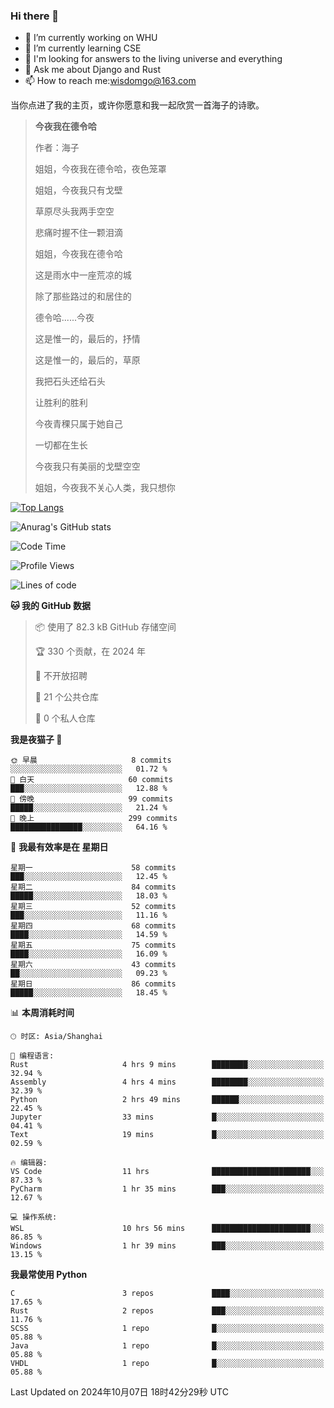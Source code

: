 ### Hi there 👋



- 🔭 I’m currently working on WHU
- 🌱 I’m currently learning CSE
- 🤔 I'm looking for answers to the living universe and everything
- 💬 Ask me about Django and Rust
- 📫 How to reach me:wisdomgo@163.com

当你点进了我的主页，或许你愿意和我一起欣赏一首海子的诗歌。

>**今夜我在德令哈**
>
>作者：海子
>
>姐姐，今夜我在德令哈，夜色笼罩
>
>姐姐，今夜我只有戈壁
>
>草原尽头我两手空空
>
>悲痛时握不住一颗泪滴
>
>姐姐，今夜我在德令哈
>
>这是雨水中一座荒凉的城
>
>除了那些路过的和居住的
>
>德令哈......今夜
>
>这是惟一的，最后的，抒情
>
>这是惟一的，最后的，草原
>
>我把石头还给石头
>
>让胜利的胜利
>
>今夜青稞只属于她自己
>
>一切都在生长
>
>今夜我只有美丽的戈壁空空
>
>姐姐，今夜我不关心人类，我只想你



[![Top Langs](https://github-readme-stats.vercel.app/api/top-langs/?username=wisdomgo&theme=onedark)](https://github.com/anuraghazra/github-readme-stats)

![Anurag's GitHub stats](https://github-readme-stats.vercel.app/api?username=wisdomgo&hide=contribs,stars&theme=synthwave)

<!--START_SECTION:waka-->
![Code Time](http://img.shields.io/badge/Code%20Time-272%20hrs%2017%20mins-blue)

![Profile Views](http://img.shields.io/badge/%E4%B8%AA%E4%BA%BA%E8%B5%84%E6%96%99%E8%A7%82%E7%9C%8B%E6%AC%A1%E6%95%B0-11-blue)

![Lines of code](https://img.shields.io/badge/%E4%BB%8E%E3%80%8CHello%20World%E3%80%8D%E8%B5%B7%E6%88%91%E5%B7%B2%E7%BB%8F%E5%86%99%E4%BA%86-638.8%20thousand%20%E8%A1%8C%E4%BB%A3%E7%A0%81-blue)

**🐱 我的 GitHub 数据** 

> 📦  使用了 82.3 kB GitHub 存储空间 
 > 
> 🏆 330 个贡献，在 2024 年
 > 
> 🚫 不开放招聘
 > 
> 📜 21 个公共仓库 
 > 
> 🔑 0 个私人仓库 
 > 
**我是夜猫子 🦉** 

```text
🌞 早晨                     8 commits           ░░░░░░░░░░░░░░░░░░░░░░░░░   01.72 % 
🌆 白天                     60 commits          ███░░░░░░░░░░░░░░░░░░░░░░   12.88 % 
🌃 傍晚                     99 commits          █████░░░░░░░░░░░░░░░░░░░░   21.24 % 
🌙 晚上                     299 commits         ████████████████░░░░░░░░░   64.16 % 
```
📅 **我最有效率是在 星期日** 

```text
星期一                      58 commits          ███░░░░░░░░░░░░░░░░░░░░░░   12.45 % 
星期二                      84 commits          █████░░░░░░░░░░░░░░░░░░░░   18.03 % 
星期三                      52 commits          ███░░░░░░░░░░░░░░░░░░░░░░   11.16 % 
星期四                      68 commits          ████░░░░░░░░░░░░░░░░░░░░░   14.59 % 
星期五                      75 commits          ████░░░░░░░░░░░░░░░░░░░░░   16.09 % 
星期六                      43 commits          ██░░░░░░░░░░░░░░░░░░░░░░░   09.23 % 
星期日                      86 commits          █████░░░░░░░░░░░░░░░░░░░░   18.45 % 
```


📊 **本周消耗时间** 

```text
🕑︎ 时区: Asia/Shanghai

💬 编程语言: 
Rust                     4 hrs 9 mins        ████████░░░░░░░░░░░░░░░░░   32.94 % 
Assembly                 4 hrs 4 mins        ████████░░░░░░░░░░░░░░░░░   32.39 % 
Python                   2 hrs 49 mins       ██████░░░░░░░░░░░░░░░░░░░   22.45 % 
Jupyter                  33 mins             █░░░░░░░░░░░░░░░░░░░░░░░░   04.41 % 
Text                     19 mins             █░░░░░░░░░░░░░░░░░░░░░░░░   02.59 % 

🔥 编辑器: 
VS Code                  11 hrs              ██████████████████████░░░   87.33 % 
PyCharm                  1 hr 35 mins        ███░░░░░░░░░░░░░░░░░░░░░░   12.67 % 

💻 操作系统: 
WSL                      10 hrs 56 mins      ██████████████████████░░░   86.85 % 
Windows                  1 hr 39 mins        ███░░░░░░░░░░░░░░░░░░░░░░   13.15 % 
```

**我最常使用 Python** 

```text
C                        3 repos             ████░░░░░░░░░░░░░░░░░░░░░   17.65 % 
Rust                     2 repos             ███░░░░░░░░░░░░░░░░░░░░░░   11.76 % 
SCSS                     1 repo              █░░░░░░░░░░░░░░░░░░░░░░░░   05.88 % 
Java                     1 repo              █░░░░░░░░░░░░░░░░░░░░░░░░   05.88 % 
VHDL                     1 repo              █░░░░░░░░░░░░░░░░░░░░░░░░   05.88 % 
```




 Last Updated on 2024年10月07日 18时42分29秒 UTC
<!--END_SECTION:waka-->
